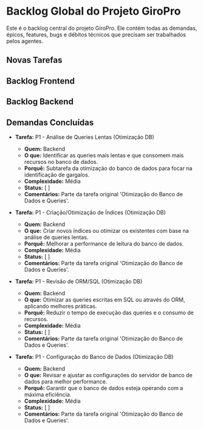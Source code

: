 # Backlog Global do Projeto GiroPro

<!-- ATENÇÃO: Não modifique ou remova este cabeçalho e a estrutura geral deste arquivo. Ele é essencial para o funcionamento do sistema. -->

Este é o backlog central do projeto GiroPro. Ele contém todas as demandas, épicos, features, bugs e débitos técnicos que precisam ser trabalhados pelos agentes.

## Novas Tarefas

## Backlog Frontend

## Backlog Backend

## Demandas Concluídas



- **Tarefa:** P1 - Análise de Queries Lentas (Otimização DB)
  - **Quem:** Backend
  - **O que:** Identificar as queries mais lentas e que consomem mais recursos no banco de dados.
  - **Porquê:** Subtarefa da otimização do banco de dados para focar na identificação de gargalos.
  - **Complexidade:** Média
  - **Status:** [ ]
  - **Comentários:** Parte da tarefa original 'Otimização do Banco de Dados e Queries'.

- **Tarefa:** P1 - Criação/Otimização de Índices (Otimização DB)
  - **Quem:** Backend
  - **O que:** Criar novos índices ou otimizar os existentes com base na análise de queries lentas.
  - **Porquê:** Melhorar a performance de leitura do banco de dados.
  - **Complexidade:** Média
  - **Status:** [ ]
  - **Comentários:** Parte da tarefa original 'Otimização do Banco de Dados e Queries'.

- **Tarefa:** P1 - Revisão de ORM/SQL (Otimização DB)
  - **Quem:** Backend
  - **O que:** Otimizar as queries escritas em SQL ou através do ORM, aplicando melhores práticas.
  - **Porquê:** Reduzir o tempo de execução das queries e o consumo de recursos.
  - **Complexidade:** Média
  - **Status:** [ ]
  - **Comentários:** Parte da tarefa original 'Otimização do Banco de Dados e Queries'.

- **Tarefa:** P1 - Configuração do Banco de Dados (Otimização DB)
  - **Quem:** Backend
  - **O que:** Revisar e ajustar as configurações do servidor de banco de dados para melhor performance.
  - **Porquê:** Garantir que o banco de dados esteja operando com a máxima eficiência.
  - **Complexidade:** Média
  - **Status:** [ ]
  - **Comentários:** Parte da tarefa original 'Otimização do Banco de Dados e Queries'.

